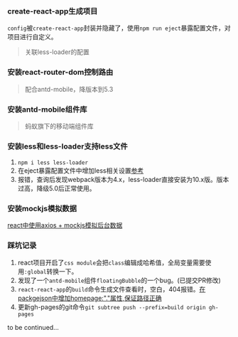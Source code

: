 ### create-react-app生成项目
`config`被`create-react-app`封装并隐藏了，使用`npm run eject`暴露配置文件，对项目进行自定义。
> 关联less-loader的配置
### 安装react-router-dom控制路由
> 配合antd-mobile，降版本到5.3

### 安装antd-mobile组件库
> 蚂蚁旗下的移动端组件库
### 安装less和less-loader支持less文件
1. `npm i less less-loader`
2. 在eject暴露配置文件中增加less相关设置[参考](https://www.cnblogs.com/shun1015/p/13520577.html)
3. 报错，查询后发现webpack版本为4.x，less-loader直接安装为10.x版。版本过高，降级5.0后正常使用。

### 安装mockjs模拟数据
[react中使用axios + mockjs模拟后台数据](https://www.cnblogs.com/steamed-twisted-roll/p/13529980.html)
### 踩坑记录
1. react项目开启了`css module`会把`class`编辑成哈希值，全局变量需要使用`:global`转换一下。
2. 发现了一个`antd-mobile`组件`floatingBubble`的一个bug。(已提交PR修改)
3. `react-react-app`的`build`命令生成文件查看时，空白，404报错。[在packgejson中增加homepage:"."属性,保证路径正确](https://blog.csdn.net/tiangongkaiwu152368/article/details/80854683)
4. 更新gh-pages的git命令`git subtree push --prefix=build origin gh-pages`


to be continued...
